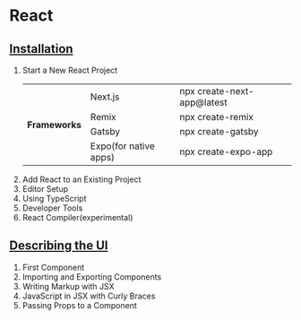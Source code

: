 <h1>React</h1>

<h2><a href="https://react.dev/learn/installation">Installation</a></h2>
<ol>
    <li>Start a New React Project</li>
    <table>
        <tr>
            <th rowspan="4">Frameworks</th>
            <td>Next.js</td>
            <td>npx create-next-app@latest</td>
        </tr>
        <tr>
            <td>Remix</td>
            <td>npx create-remix</td>   
        </tr>
        <tr>
            <td>Gatsby</td>
            <td>npx create-gatsby</td>   
        </tr>
        <tr>
            <td>Expo(for native apps)</td>
            <td>npx create-expo-app</td>   
        </tr>
    </table>
    <li>Add React to an Existing Project</li>
    <li>Editor Setup</li>
    <li>Using TypeScript</li>
    <li>Developer Tools</li>
    <li>React Compiler(experimental)</li>
</ol>

<h2><a href="https://react.dev/learn/describing-the-ui">Describing the UI</a></h2>
<ol>
    <li>First Component</li>
    <li>Importing and Exporting Components</li>
    <li>Writing Markup with JSX</li>
    <li>JavaScript in JSX with Curly Braces</li>
    <li>Passing Props to a Component</li>
</ol>